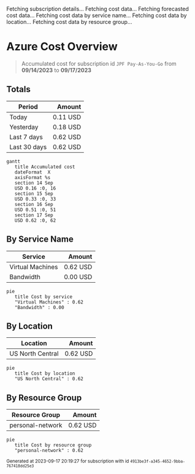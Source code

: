 Fetching subscription details...
Fetching cost data...
Fetching forecasted cost data...
Fetching cost data by service name...
Fetching cost data by location...
Fetching cost data by resource group...
# Azure Cost Overview

> Accumulated cost for subscription id `JPF Pay-As-You-Go` from **09/14/2023** to **09/17/2023**

## Totals

|Period|Amount|
|---|---:|
|Today|0.11 USD|
|Yesterday|0.18 USD|
|Last 7 days|0.62 USD|
|Last 30 days|0.62 USD|

```mermaid
gantt
   title Accumulated cost
   dateFormat  X
   axisFormat %s
   section 14 Sep
   USD 0.16 :0, 16
   section 15 Sep
   USD 0.33 :0, 33
   section 16 Sep
   USD 0.51 :0, 51
   section 17 Sep
   USD 0.62 :0, 62
```

## By Service Name

|Service|Amount|
|---|---:|
|Virtual Machines|0.62 USD|
|Bandwidth|0.00 USD|

```mermaid
pie
   title Cost by service
   "Virtual Machines" : 0.62
   "Bandwidth" : 0.00
```

## By Location

|Location|Amount|
|---|---:|
|US North Central|0.62 USD|

```mermaid
pie
   title Cost by location
   "US North Central" : 0.62
```

## By Resource Group

|Resource Group|Amount|
|---|---:|
|personal-network|0.62 USD|

```mermaid
pie
   title Cost by resource group
   "personal-network" : 0.62
```

<sup>Generated at 2023-09-17 20:19:27 for subscription with id `4913be3f-a345-4652-9bba-767418dd25e3`</sup>
